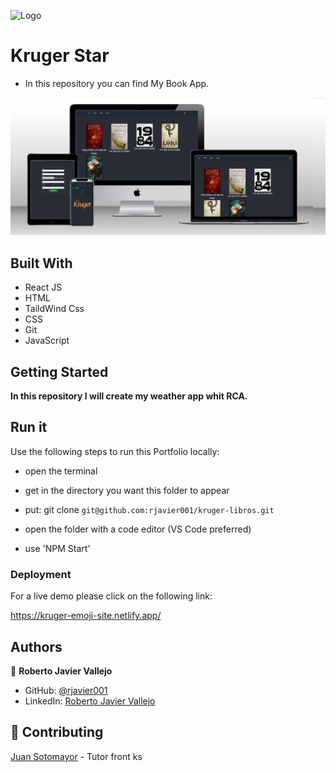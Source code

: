 ![Logo](https://krugercorp.com/wp-content/uploads/2022/10/logo-Kruger-Principal.png)

# Kruger Star

- In this repository you can find My Book App.

<img src='src/assets/img/mockup.png'>

## Built With

- React JS
- HTML
- TaildWind Css
- CSS
- Git
- JavaScript

## Getting Started

**In this repository I will create my weather app whit RCA.**

## Run it

Use the following steps to run this Portfolio locally:

- open the terminal

- get in the directory you want this folder to appear

- put: git clone `git@github.com:rjavier001/kruger-libros.git`

- open the folder with a code editor (VS Code preferred)

- use 'NPM Start'

### Deployment

For a live demo please click on the following link:

https://kruger-emoji-site.netlify.app/

## Authors

👤 **Roberto Javier Vallejo**

- GitHub: [@rjavier001](https://github.com/rjavier001)
- LinkedIn: [Roberto Javier Vallejo](https://www.linkedin.com/in/javier-vallejo-769b98229/)

## 🤝 Contributing

[Juan Sotomayor](https://github.com/Juanse7793) - Tutor front ks
